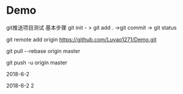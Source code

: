 # Demo
git推送项目测试
基本步骤
git init  - > git add . ->git commit  -> git status

git remote add origin https://github.com/Luyao1271/Demo.git

git pull --rebase origin master

git push -u origin master

2018-6-2

2018-6-2 2
